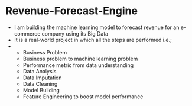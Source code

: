 # Revenue-Forecast-Engine
* I am building the machine learning model to forecast revenue for an e-commerce company using its Big Data
* It is a real-world project in which all the steps are performed i.e.;
* * Business Problem
  * Business problem to machine learning problem
  * Performance metric from data understanding
  * Data Analysis
  * Data Imputation
  * Data Cleaning
  * Model Building
  * Feature Engineering to boost model performance
